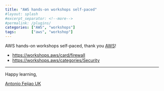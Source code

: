 ```yaml
---
title: "AWS hands-on workshops self-paced"
#layout: splash
#excerpt_separator: <!--more-->
#permalink: /plugins/
categories: ["AWS", "workshops"]
tags:       ["aws", "workshop"]
---
```


AWS hands-on workshops self-paced, thank you [AWS](https://aws.amazon.com/)!

* <https://workshops.aws/card/firewall>
* https://workshops.aws/categories/Security

---

Happy learning,

[Antonio Feijao UK](https://www.antoniofeijao.com)
